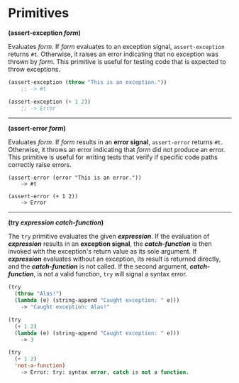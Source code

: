 # Primitives

**(assert-exception *form*)**

Evaluates *form*. If *form* evaluates to an exception signal,
`assert-exception` returns `#t`. Otherwise, it raises an error indicating that
no exception was thrown by *form*. This primitive is useful for testing code
that is expected to throw exceptions.

```lisp
(assert-exception (throw "This is an exception."))
    ;; -> #t

(assert-exception (+ 1 2))
    ;; -> Error
```

---

**(assert-error *form*)**

Evaluates *form*. If *form* results in an **error signal**, `assert-error` returns `#t`. Otherwise, it throws an error indicating that *form* did not produce an error. This primitive is useful for writing tests that verify if specific code paths correctly raise errors.

```llisp
(assert-error (error "This is an error."))
    -> #t

(assert-error (+ 1 2))
    -> Error
```

---

**(try *expression* *catch-function*)**

The `try` primitive evaluates the given ***expression***. If the evaluation of ***expression*** results in an **exception signal**, the ***catch-function*** is then invoked with the exception's return value as its sole argument. If ***expression*** evaluates without an exception, its result is returned directly, and the ***catch-function*** is not called. If the second argument, ***catch-function***, is not a valid function, `try` will signal a syntax error.

```lisp
(try
  (throw "Alas!")
  (lambda (e) (string-append "Caught exception: " e)))
    -> "Caught exception: Alas!"

(try
  (+ 1 2)
  (lambda (e) (string-append "Caught exception: " e)))
    -> 3

(try
  (+ 1 2)
  'not-a-function)
    -> Error: try: syntax error, catch is not a function.
```

